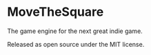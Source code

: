 MoveTheSquare
=============

The game engine for the next great indie game.

Released as open source under the MIT license.

